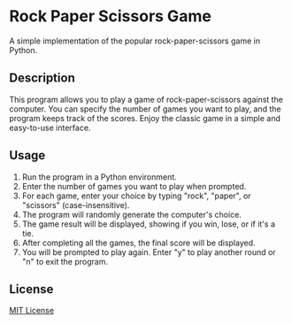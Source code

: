 # Rock Paper Scissors Game

A simple implementation of the popular rock-paper-scissors game in Python.

## Description

This program allows you to play a game of rock-paper-scissors against the computer. You can specify the number of games you want to play, and the program keeps track of the scores. Enjoy the classic game in a simple and easy-to-use interface.

## Usage

1. Run the program in a Python environment.
2. Enter the number of games you want to play when prompted.
3. For each game, enter your choice by typing "rock", "paper", or "scissors" (case-insensitive).
4. The program will randomly generate the computer's choice.
5. The game result will be displayed, showing if you win, lose, or if it's a tie.
6. After completing all the games, the final score will be displayed.
7. You will be prompted to play again. Enter "y" to play another round or "n" to exit the program.

## License

[MIT License](LICENSE)

